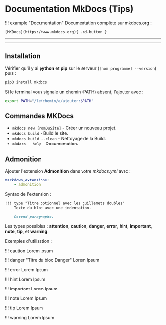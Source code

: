 # Documentation MkDocs (Tips)

!!! example "Documentation"
    Documentation complète sur mkdocs.org :
    
    [MKDocs](https://www.mkdocs.org){ .md-button }

___
___

## Installation

Vérifier qu'il y ai **python** et **pip** sur le serveur (`[nom programme] --version`) puis :

```bash
pip3 install mkdocs
```

Si le terminal vous signale un chemin (PATH) absent, l'ajouter avec :

```bash
export PATH="/le/chemin/a/ajouter:$PATH"
```

## Commandes MKDocs

* `mkdocs new [nomDuSite]` - Créer un nouveau projet.
* `mkdocs build` - Build le site.
* `mkdocs build --clean` - Nettoyage de la Build.
* `mkdocs --help` - Documentation.

## Admonition

Ajouter l'extension **Admonition** dans votre *mkdocs.yml* avec :

```yml
markdown_extensions:
    - admonition
```

Syntax de l'extension :

```md
!!! type "Titre optionnel avec les guillemets doubles"
    Texte du bloc avec une indentation.

    Second paragraphe.
```

Les types possibles : **attention**, **caution**, **danger**, **error**, **hint**, **important**, **note**, **tip**, et **warning**.

Exemples d'utilisation :

!!! caution
    Lorem Ipsum

!!! danger "Titre du bloc Danger"
    Lorem Ipsum

!!! error
    Lorem Ipsum

!!! hint
    Lorem Ipsum

!!! important
    Lorem Ipsum

!!! note
    Lorem Ipsum

!!! tip
    Lorem Ipsum

!!! warning
    Lorem Ipsum

